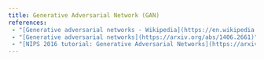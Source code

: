 ```yaml
---
title: Generative Adversarial Network (GAN)
references:
 - "[Generative adversarial networks - Wikipedia](https://en.wikipedia.org/wiki/Generative_adversarial_networks)"
 - "[Generative adversarial networks](https://arxiv.org/abs/1406.2661)"
 - "[NIPS 2016 tutorial: Generative Adversarial Networks](https://arxiv.org/abs/1701.00160)"
---
```

